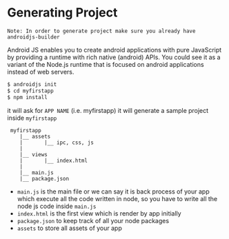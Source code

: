 # Generating Project

`Note: In order to generate project make sure you already have androidjs-builder`

Android JS enables you to create android applications with pure JavaScript by providing a runtime with rich native (android) APIs. You could see it as a variant of the Node.js runtime that is focused on android applications instead of web servers.

```sh
$ androidjs init
$ cd myfirstapp
$ npm install
```
it will ask for `APP NAME` (i.e. myfirstapp)
it will generate a sample project inside `myfirstapp`

```text
 myfirstapp
    |__ assets
    |       |__ ipc, css, js
    |
    |__ views
    |       |__ index.html
    |
    |__ main.js
    |__ package.json
```
- `main.js` is the main file or we can say it is back process of your app which execute all the code written in node, so you have to write all the node js code inside `main.js`
- `index.html` is the first view which is render by app initially
- `package.json` to keep track of all your node packages
- `assets` to store all assets of your app